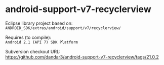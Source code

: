 android-support-v7-recyclerview
===============================

Eclipse library project based on:<br/>
`ANDROID_SDK/extras/android/support/v7/recyclerview/`

Requires (to compile):<br/>
`Android 2.1 (API 7) SDK Platform`

Subversion checkout URL:<br/>
https://github.com/dandar3/android-support-v7-recyclerview/tags/21.0.2
